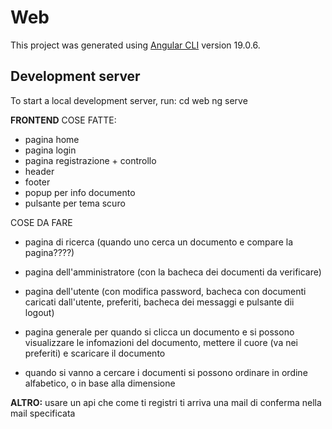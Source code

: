 # Web

This project was generated using [Angular CLI](https://github.com/angular/angular-cli) version 19.0.6.

## Development server

To start a local development server, run: cd web ng serve


**FRONTEND**
COSE FATTE:
- pagina home
- pagina login
- pagina registrazione + controllo
- header
- footer
- popup per info documento
- pulsante per tema scuro


COSE DA FARE
- pagina di ricerca (quando uno cerca un documento e compare la pagina????)
- pagina dell'amministratore (con la bacheca dei documenti da verificare)
- pagina dell'utente (con modifica password, bacheca con documenti caricati dall'utente, preferiti, bacheca dei messaggi e pulsante dii logout)
- pagina generale per quando si clicca un documento e si possono visualizzare le infomazioni del documento, mettere il cuore (va nei preferiti) e scaricare il documento


- quando si vanno a cercare i documenti si possono ordinare in ordine alfabetico, o in base alla dimensione

**ALTRO:**
usare un api che come ti registri ti arriva una mail di conferma nella mail specificata











